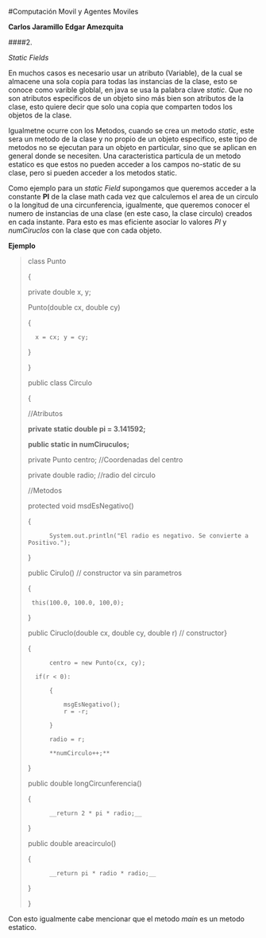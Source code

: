#Computación Movil y Agentes Moviles

**Carlos Jaramillo**
**Edgar Amezquita**

####2.

*Static Fields*

En muchos casos es necesario usar un atributo (Variable), de la cual se almacene una sola copia para todas las instancias de la clase, esto se conoce como varible globlal, en java se usa la palabra clave *static*. Que no son atributos especificos de un objeto sino más bien son atributos de la clase, esto quiere decir que solo una copia que comparten todos los objetos de la clase.

Igualmetne ocurre con los Metodos, cuando se crea un metodo *static*, este sera un metodo de la clase y no propio de un objeto especifico, este tipo de metodos no se ejecutan para un objeto en particular, sino que se aplican en general donde se necesiten. Una caracteristica particula de un metodo estatico es que estos no pueden acceder a los campos no-static de su clase, pero si pueden acceder a los metodos static.

Como ejemplo para un *static Field* supongamos que queremos acceder a la constante **PI** de la clase math cada vez que calculemos el area de un circulo o la longitud de una circunferencia, igualmente, que queremos conocer el numero de instancias de una clase (en este caso, la clase circulo) creados en cada instante. Para esto es mas eficiente asociar lo valores *PI* y *numCiruclos* con la clase que con cada objeto.

**Ejemplo**

>class Punto
>
>{
>
>	private double x, y;
>
>	Punto(double cx, double cy)
>
>	{
>
>		x = cx; y = cy;
>
>	}
>
>}
>
>public class Circulo
>
>{
>
>	//Atributos
>
>	**private static double pi = 3.141592;**
>
>	**public static in numCiruculos;**
>
>	private Punto centro; //Coordenadas del centro
>
>	private double radio; //radio del circulo
>
>//Metodos
>
>   protected void msdEsNegativo()
>
>   {
>
>       	System.out.println("El radio es negativo. Se convierte a Positivo.");
>
>   }
>
>   public Cirulo() // constructor va sin parametros
>
>   {
>
>      this(100.0, 100.0, 100,0);
>
>   }
>
>   public Ciruclo(double cx, double cy, double r) // constructor}
>
>   {
>
>       	centro = new Punto(cx, cy);
>
>       if(r < 0):
>
>       	{
>
>       		msgEsNegativo();
>       		r = -r;
>
>       	}
>
>       	radio = r;
>
>       	**numCirculo++;**
>
>   }
>
>   public double longCircunferencia()
>
>   {
>
>       	__return 2 * pi * radio;__
>
>   }
>
>   public double areacirculo()
>
>   {
>
>       	__return pi * radio * radio;__
>
>   }
>
>}	
>

Con esto igualmente cabe mencionar que el metodo *main* es un metodo estatico.


